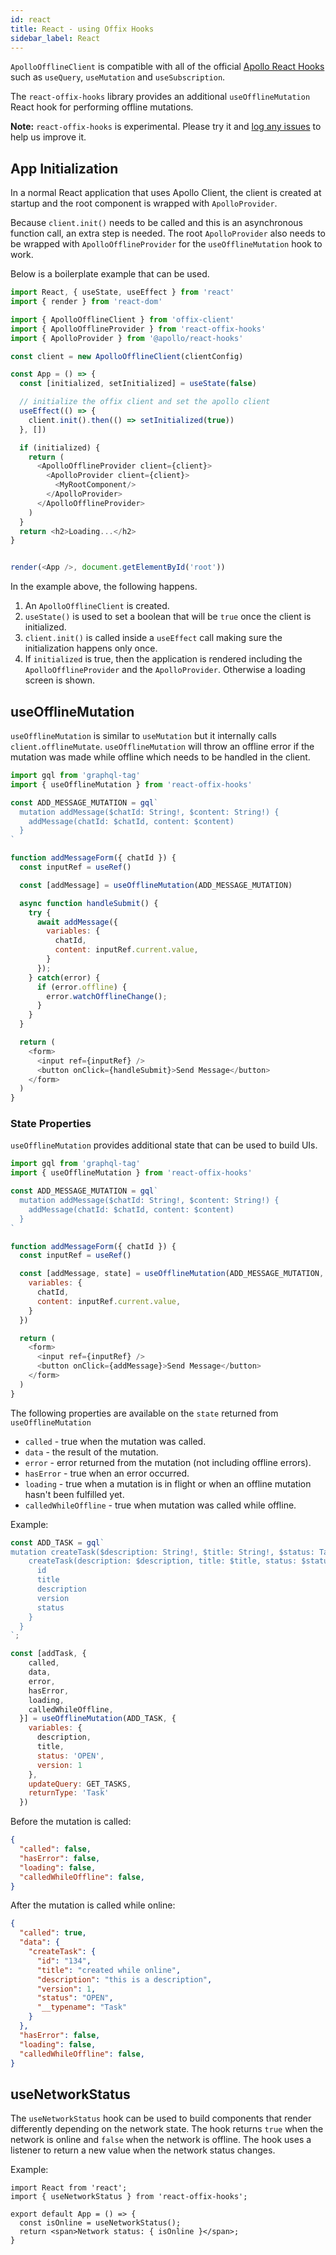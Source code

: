 ```yaml
---
id: react
title: React - using Offix Hooks
sidebar_label: React
---
```


`ApolloOfflineClient` is compatible with all of the official [Apollo React Hooks](https://www.apollographql.com/docs/react/api/react-hooks/) such as `useQuery`, `useMutation` and `useSubscription`.

The `react-offix-hooks` library provides an additional `useOfflineMutation` React hook for performing offline mutations.

**Note:** `react-offix-hooks` is experimental. Please try it and [log any issues](https://github.com/aerogear/offix/issues/new/choose) to help us improve it.

## App Initialization

In a normal React application that uses Apollo Client, the client is created at startup and the root component is wrapped with `ApolloProvider`.

Because `client.init()` needs to be called and this is an asynchronous function call, an extra step is needed. The root `ApolloProvider` also needs to be wrapped with `ApolloOfflineProvider` for the `useOfflineMutation` hook to work.

Below is a boilerplate example that can be used.

```javascript
import React, { useState, useEffect } from 'react'
import { render } from 'react-dom'

import { ApolloOfflineClient } from 'offix-client'
import { ApolloOfflineProvider } from 'react-offix-hooks'
import { ApolloProvider } from '@apollo/react-hooks'

const client = new ApolloOfflineClient(clientConfig)

const App = () => {
  const [initialized, setInitialized] = useState(false)

  // initialize the offix client and set the apollo client
  useEffect(() => {
    client.init().then(() => setInitialized(true))
  }, [])

  if (initialized) {
    return (
      <ApolloOfflineProvider client={client}>
        <ApolloProvider client={client}>
          <MyRootComponent/>
        </ApolloProvider>
      </ApolloOfflineProvider>
    )
  }
  return <h2>Loading...</h2>
}


render(<App />, document.getElementById('root'))
```

In the example above, the following happens.

1. An `ApolloOfflineClient` is created.
2. `useState()` is used to set a boolean that will be `true` once the client is initialized.
3. `client.init()` is called inside a `useEffect` call making sure the initialization happens only once.
4. If `initialized` is true, then the application is rendered including the `ApolloOfflineProvider` and the `ApolloProvider`. Otherwise a loading screen is shown.

## useOfflineMutation
`useOfflineMutation` is similar to `useMutation` but it internally calls `client.offlineMutate`. `useOfflineMutation` will throw an offline error if the mutation was made while offline which needs to be handled in the client.


```javascript
import gql from 'graphql-tag'
import { useOfflineMutation } from 'react-offix-hooks'

const ADD_MESSAGE_MUTATION = gql`
  mutation addMessage($chatId: String!, $content: String!) {
    addMessage(chatId: $chatId, content: $content)
  }
`

function addMessageForm({ chatId }) {
  const inputRef = useRef()

  const [addMessage] = useOfflineMutation(ADD_MESSAGE_MUTATION)

  async function handleSubmit() {
    try {
      await addMessage({
        variables: {
          chatId,
          content: inputRef.current.value,
        }
      });
    } catch(error) {
      if (error.offline) {
        error.watchOfflineChange();
      }
    }
  }

  return (
    <form>
      <input ref={inputRef} />
      <button onClick={handleSubmit}>Send Message</button>
    </form>
  )
}
```


### State Properties

`useOfflineMutation` provides additional state that can be used to build UIs.

```javascript
import gql from 'graphql-tag'
import { useOfflineMutation } from 'react-offix-hooks'

const ADD_MESSAGE_MUTATION = gql`
  mutation addMessage($chatId: String!, $content: String!) {
    addMessage(chatId: $chatId, content: $content)
  }
`

function addMessageForm({ chatId }) {
  const inputRef = useRef()

  const [addMessage, state] = useOfflineMutation(ADD_MESSAGE_MUTATION, {
    variables: {
      chatId,
      content: inputRef.current.value,
    }
  })

  return (
    <form>
      <input ref={inputRef} />
      <button onClick={addMessage}>Send Message</button>
    </form>
  )
}
```

The following properties are available on the `state` returned from `useOfflineMutation`

* `called` - true when the mutation was called.
* `data` - the result of the mutation.
* `error` - error returned from the mutation (not including offline errors).
* `hasError` - true when an error occurred.
* `loading` - true when a mutation is in flight or when an offline mutation hasn't been fulfilled yet.
* `calledWhileOffline` - true when mutation was called while offline.

Example:

```js
const ADD_TASK = gql`
mutation createTask($description: String!, $title: String!, $status: TaskStatus){
    createTask(description: $description, title: $title, status: $status){
      id
      title
      description
      version
      status
    }
  }
`;

const [addTask, {
    called,
    data,
    error,
    hasError,
    loading,
    calledWhileOffline,
  }] = useOfflineMutation(ADD_TASK, {
    variables: {
      description,
      title,
      status: 'OPEN',
      version: 1
    },
    updateQuery: GET_TASKS,
    returnType: 'Task'
  })
```

Before the mutation is called:

```json
{
  "called": false,
  "hasError": false,
  "loading": false,
  "calledWhileOffline": false,
}
```

After the mutation is called while online:

```json
{
  "called": true,
  "data": {
    "createTask": {
      "id": "134",
      "title": "created while online",
      "description": "this is a description",
      "version": 1,
      "status": "OPEN",
      "__typename": "Task"
    }
  },
  "hasError": false,
  "loading": false,
  "calledWhileOffline": false,
}
```

<!-- After the mutation is called while offline:

```json
{
  "called": true,
  "hasError": false,
  "loading": true,
  "mutationVariables": {
    "description": "this is a description",
    "title": "created while offline",
    "status": "OPEN",
    "version": 1
  },
  "calledWhileOffline": true,
  "offlineChangeReplicated": false
}
``` -->

<!-- After the offline mutation is successfully replayed

```json
{
  "called": true,
  "data": {
    "createTask": {
      "id": "135",
      "title": "created while offline",
      "description": "this is a description",
      "version": 1,
      "status": "OPEN",
      "__typename": "Task"
    }
  },
  "hasError": false,
  "loading": false,
  "calledWhileOffline": true,
}
``` -->

<!-- After the offline mutation cannot be replayed

```json
{
  "called": true,
  "error": {
    "graphQLErrors": [],
    "networkError": {},
    "message": "Network error: Failed to fetch"
  },
  "hasError": true,
  "loading": true,
  "mutationVariables": {
    "description": "created while offline",
    "title": "created while offline",
    "status": "OPEN",
    "version": 1
  },
  "calledWhileOffline": true,
``` -->

## useNetworkStatus

The `useNetworkStatus` hook can be used to build components that render differently depending on the network state. The hook returns `true` when the network is online and `false` when the network is offline. The hook uses a listener to return a new value when the network status changes.

Example:

```
import React from 'react';
import { useNetworkStatus } from 'react-offix-hooks';

export default App = () => {
  const isOnline = useNetworkStatus();
  return <span>Network status: { isOnline }</span>;
}
```